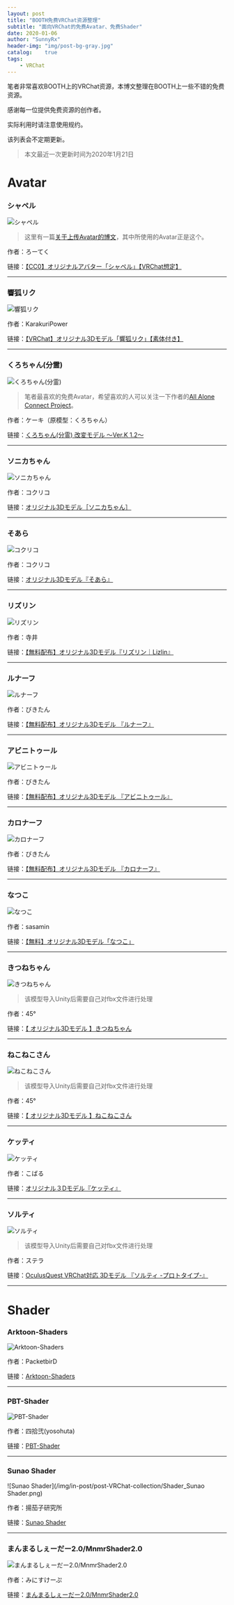 ```yaml
---
layout: post
title: "BOOTH免费VRChat资源整理"
subtitle: "面向VRChat的免费Avatar、免费Shader"
date: 2020-01-06
author: "SunnyRx"
header-img: "img/post-bg-gray.jpg"
catalog:	true
tags:
    - VRChat
---
```


笔者非常喜欢BOOTH上的VRChat资源，本博文整理在BOOTH上一些不错的免费资源。

感谢每一位提供免费资源的创作者。

实际利用时请注意使用规约。

该列表会不定期更新。

> 本文最近一次更新时间为2020年1月21日

# Avatar

### シャペル

![シャペル](/img/in-post/post-VRChat-collection/Avatar_syaperu.png)

> 这里有一篇[关于上传Avatar的博文](https://sunnyrx.com/2019/12/28/Easy-to-DIY-VRChat-Avatar/)，其中所使用的Avatar正是这个。

作者：ろーてく

链接：[【CC0】オリジナルアバター「シャペル」【VRChat想定】](https://booth.pm/zh-cn/items/1349366)

---

### 響狐リク

![響狐リク](/img/in-post/post-VRChat-collection/Avatar_hibikikitsuneriku.png)

作者：KarakuriPower

链接：[【VRChat】オリジナル3Dモデル「響狐リク」【素体付き】](https://booth.pm/ja/items/1148939)

---

### くろちゃん(分霊)

![くろちゃん(分霊)](/img/in-post/post-VRChat-collection/Avatar_kurotyan.png)

> 笔者最喜欢的免费Avatar，希望喜欢的人可以关注一下作者的[All Alone Connect Project](https://twitter.com/ALL_Alone_kuro)。

作者：ケーキ（原模型：くろちゃん）

链接：[くろちゃん(分霊) 改変モデル ～Ver.K 1.2～](https://keiki002.booth.pm/items/1532656)

---

### ソニカちゃん

![ソニカちゃん](/img/in-post/post-VRChat-collection/Avatar_sonikatyan.png)

作者：コクリコ

链接：[オリジナル3Dモデル［ソニカちゃん］](https://booth.pm/zh-cn/items/1512897)

---

### そあら

![コクリコ](/img/in-post/post-VRChat-collection/Avatar_soara.png)

作者：コクリコ

链接：[オリジナル3Dモデル『そあら』](https://coquelicotz.booth.pm/items/1338553)

---

### リズリン

![リズリン](/img/in-post/post-VRChat-collection/Avatar_lizlin.jpg)

作者：寺井

链接：[【無料配布】オリジナル3Dモデル『リズリン｜Lizlin』](https://athv.booth.pm/items/1488786)

---

### ルナーフ

![ルナーフ](/img/in-post/post-VRChat-collection/Avatar_lunauff.jpg)

作者：びきたん

链接：[【無料配布】オリジナル3Dモデル 『ルナーフ』](https://bbkktn.booth.pm/items/1305740)

---

### アビニトゥール

![アビニトゥール](/img/in-post/post-VRChat-collection/Avatar_abinitour.jpg)

作者：びきたん

链接：[【無料配布】オリジナル3Dモデル 『アビニトゥール』](https://bbkktn.booth.pm/items/1434569)

---

### カロナーフ

![カロナーフ](/img/in-post/post-VRChat-collection/Avatar_caronauff.jpg)

作者：びきたん

链接：[【無料配布】オリジナル3Dモデル 『カロナーフ』](https://bbkktn.booth.pm/items/1651921)

---

### なつこ

![なつこ](/img/in-post/post-VRChat-collection/Avatar_natsuko.jpg)

作者：sasamin

链接：[【無料】オリジナル3Dモデル「なつこ」](https://sasaminvrc.booth.pm/items/1525198)

---

### きつねちゃん

![きつねちゃん](/img/in-post/post-VRChat-collection/Avatar_kitsunetyan.jpg)

> 该模型导入Unity后需要自己对fbx文件进行处理

作者：45°

链接：[【 オリジナル3Dモデル 】きつねちゃん](https://diagonal45angle.booth.pm/items/1464070)

---

### ねこねこさん

![ねこねこさん](/img/in-post/post-VRChat-collection/Avatar_nekonekosan.jpg)

> 该模型导入Unity后需要自己对fbx文件进行处理

作者：45°

链接：[【 オリジナル3Dモデル 】ねこねこさん](https://diagonal45angle.booth.pm/items/1342205)

---

### ケッティ

![ケッティ](/img/in-post/post-VRChat-collection/Avatar_caitty.jpg)

作者：こばる

链接：[オリジナル３Dモデル『ケッティ』](https://cobal.booth.pm/items/1762270)

---

### ソルティ

![ソルティ](/img/in-post/post-VRChat-collection/Avatar_salty.jpg)

> 该模型导入Unity后需要自己对fbx文件进行处理

作者：ステラ

链接：[OculusQuest VRChat対応 3Dモデル 『ソルティ -プロトタイプ-』](https://steller.booth.pm/items/1672165)

---

# Shader

### Arktoon-Shaders

![Arktoon-Shaders](/img/in-post/post-VRChat-collection/Shader_Arktoon-Shaders.png)

作者：PacketbirD

链接：[Arktoon-Shaders](https://booth.pm/zh-cn/items/1027997)

---

### PBT-Shader

![PBT-Shader](/img/in-post/post-VRChat-collection/Shader_PBT-Shader.png)

作者：四拾弐(yosohuta)

链接：[PBT-Shader](https://booth.pm/zh-cn/items/1266870)

---

### Sunao Shader

![Sunao Shader](/img/in-post/post-VRChat-collection/Shader_Sunao Shader.png)

作者：揚茄子研究所

链接：[Sunao Shader](https://booth.pm/zh-cn/items/1723985)

---

### まんまるしぇーだー2.0/MnmrShader2.0

![まんまるしぇーだー2.0/MnmrShader2.0](/img/in-post/post-VRChat-collection/Shader_MnmrShader2.0.png)

作者：みにすけーぷ

链接：[まんまるしぇーだー2.0/MnmrShader2.0](https://miniscape.booth.pm/items/1264065)